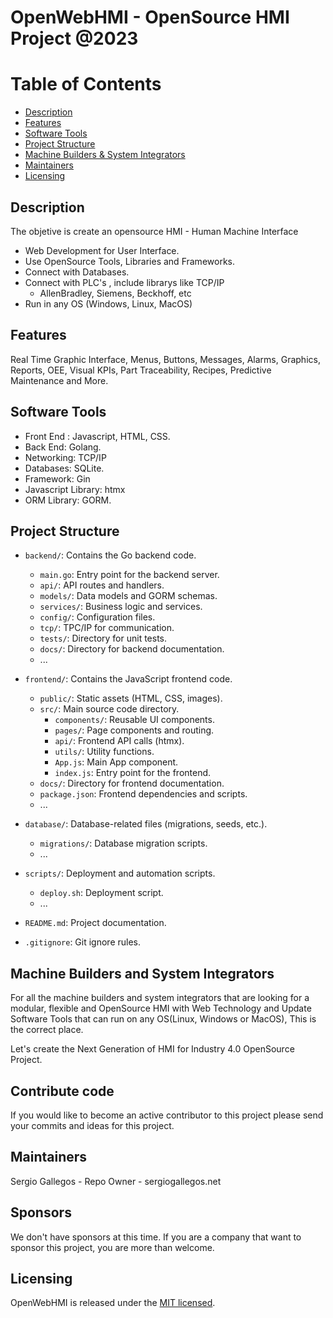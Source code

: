 # OpenWebHMI - OpenSource HMI Project @2023

Table of Contents
=======================

* [Description](#description)
* [Features](#features)
* [Software Tools](#software-tools)
* [Project Structure](#project-structure)
* [Machine Builders & System Integrators](#machine-builders-and-system-integrators)
* [Maintainers](#maintainers)
* [Licensing](#licensing)

Description
------

The objetive is create an opensource HMI - Human Machine Interface
  - Web Development for User Interface.
  - Use OpenSource Tools, Libraries and Frameworks.
  - Connect with Databases.
  - Connect with PLC's , include librarys like TCP/IP
    - AllenBradley, Siemens, Beckhoff, etc
  - Run in any OS (Windows, Linux, MacOS)

Features
------

Real Time Graphic Interface, Menus, Buttons, Messages, Alarms, Graphics, Reports, OEE, Visual KPIs, Part Traceability, Recipes, Predictive Maintenance and More.

Software Tools
------

- Front End : Javascript, HTML, CSS.
- Back End: Golang.
- Networking: TCP/IP
- Databases: SQLite.
- Framework: Gin
- Javascript Library: htmx 
- ORM Library: GORM.

Project Structure
------

- `backend/`: Contains the Go backend code.
  - `main.go`: Entry point for the backend server.
  - `api/`: API routes and handlers.
  - `models/`: Data models and GORM schemas.
  - `services/`: Business logic and services.
  - `config/`: Configuration files.
  - `tcp/`: TPC/IP for communication.
  - `tests/`: Directory for unit tests.
  - `docs/`: Directory for backend documentation.
  - ...

- `frontend/`: Contains the JavaScript frontend code.
  - `public/`: Static assets (HTML, CSS, images).
  - `src/`: Main source code directory.
    - `components/`: Reusable UI components.
    - `pages/`: Page components and routing.
    - `api/`: Frontend API calls (htmx).
    - `utils/`: Utility functions.
    - `App.js`: Main App component.
    - `index.js`: Entry point for the frontend.
  - `docs/`: Directory for frontend documentation.
  - `package.json`: Frontend dependencies and scripts.
  - ...

- `database/`: Database-related files (migrations, seeds, etc.).
  - `migrations/`: Database migration scripts.
  - ...

- `scripts/`: Deployment and automation scripts.
  - `deploy.sh`: Deployment script.
  - ...

- `README.md`: Project documentation.
- `.gitignore`: Git ignore rules.


Machine Builders and System Integrators
------

For all the machine builders and system integrators that are looking for a modular, flexible and OpenSource HMI with Web Technology and Update Software Tools that can run on any OS(Linux, Windows or MacOS), This is the correct place.

Let's create the Next Generation of HMI for Industry 4.0 OpenSource Project.

Contribute code
------

If you would like to become an active contributor to this project please send your commits and ideas for this project.

Maintainers
------

Sergio Gallegos - Repo Owner  - sergiogallegos.net

Sponsors
------

We don't have sponsors at this time. If you are a company that want
to sponsor this project, you are more than welcome.

Licensing
------

OpenWebHMI is released under the [MIT licensed](./LICENSE).

